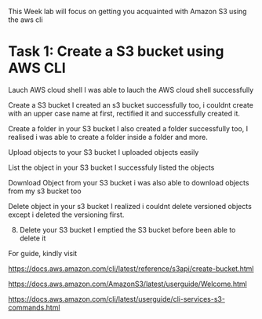 This Week lab will focus on getting you acquainted with Amazon S3 using the aws cli

# Task 1: Create a S3 bucket using AWS CLI

Lauch AWS cloud shell 
 I was able to lauch the AWS cloud shell successfully
 
  Create a S3 bucket
  I created an s3 bucket successfully too, i couldnt create with an upper case name at first, rectified it and successfully created it.

Create a folder in your S3 bucket
I also created a folder successfully too, I realised i was able to create a folder inside a folder and more.

 Upload objects to your S3 bucket
 I uploaded objects easily
 
List the object in your S3 bucket
I successfuly listed the objects

 Download Object from your S3 bucket
i was also able to download objects from my s3 bucket too

 Delete object in your s3 bucket
I realized i couldnt delete versioned objects except i deleted the versioning first.

8. Delete your S3 bucket
I emptied the S3 bucket before been able to delete it 




For guide, kindly visit

https://docs.aws.amazon.com/cli/latest/reference/s3api/create-bucket.html

https://docs.aws.amazon.com/AmazonS3/latest/userguide/Welcome.html

https://docs.aws.amazon.com/cli/latest/userguide/cli-services-s3-commands.html
